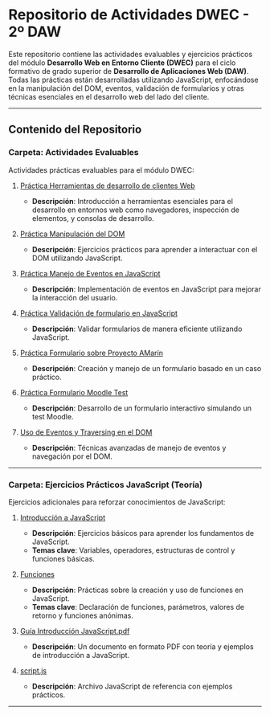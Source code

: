 # Repositorio de Actividades DWEC - 2º DAW

Este repositorio contiene las actividades evaluables y ejercicios prácticos del módulo **Desarrollo Web en Entorno Cliente (DWEC)** para el ciclo formativo de grado superior de **Desarrollo de Aplicaciones Web (DAW)**. Todas las prácticas están desarrolladas utilizando JavaScript, enfocándose en la manipulación del DOM, eventos, validación de formularios y otras técnicas esenciales en el desarrollo web del lado del cliente.

---

## Contenido del Repositorio

### Carpeta: **Actividades Evaluables**

Actividades prácticas evaluables para el módulo DWEC:

1. [Práctica Herramientas de desarrollo de clientes Web](./0Práctica%20Herramientas%20de%20desarrollo%20de%20clientes%20Web)
   - **Descripción**: Introducción a herramientas esenciales para el desarrollo en entornos web como navegadores, inspección de elementos, y consolas de desarrollo.

2. [Práctica Manipulación del DOM](./1Práctica%20Manipulación%20del%20DOM)
   - **Descripción**: Ejercicios prácticos para aprender a interactuar con el DOM utilizando JavaScript.

3. [Práctica Manejo de Eventos en JavaScript](./2Práctica%20Manejo%20de%20Eventos%20en%20JavaScript)
   - **Descripción**: Implementación de eventos en JavaScript para mejorar la interacción del usuario.

4. [Práctica Validación de formulario en JavaScript](./3Práctica%20Validación%20de%20formulario%20en%20JavaScript)
   - **Descripción**: Validar formularios de manera eficiente utilizando JavaScript.

5. [Práctica Formulario sobre Proyecto AMarín](./4Práctica%20Formulario%20sobre%20Proyecto%20AMarín)
   - **Descripción**: Creación y manejo de un formulario basado en un caso práctico.

6. [Práctica Formulario Moodle Test](./5Práctica%20Formulario%20Moodle%20Test)
   - **Descripción**: Desarrollo de un formulario interactivo simulando un test Moodle.

7. [Uso de Eventos y Traversing en el DOM](./6Uso%20de%20Eventos%20y%20traversing%20en%20el%20dom)
   - **Descripción**: Técnicas avanzadas de manejo de eventos y navegación por el DOM.

---

### Carpeta: **Ejercicios Prácticos JavaScript (Teoría)**

Ejercicios adicionales para reforzar conocimientos de JavaScript:

1. [Introducción a JavaScript](./1.%20Introducción%20a%20JavaScript)
   - **Descripción**: Ejercicios básicos para aprender los fundamentos de JavaScript.
   - **Temas clave**: Variables, operadores, estructuras de control y funciones básicas.

2. [Funciones](./3.%20Funciones)
   - **Descripción**: Prácticas sobre la creación y uso de funciones en JavaScript.
   - **Temas clave**: Declaración de funciones, parámetros, valores de retorno y funciones anónimas.

3. [Guía Introducción JavaScript.pdf](./Guía%20Introducción%20JavaScript.pdf)
   - **Descripción**: Un documento en formato PDF con teoría y ejemplos de introducción a JavaScript.

4. [script.js](./script.js)
   - **Descripción**: Archivo JavaScript de referencia con ejemplos prácticos.

---